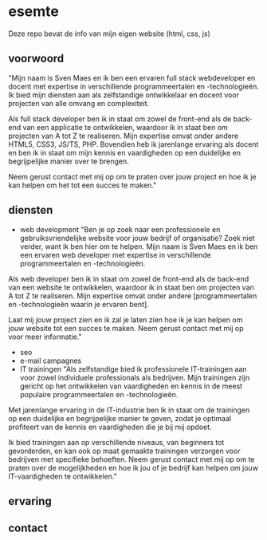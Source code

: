 # esemte

Deze repo bevat de info van mijn eigen website (html, css, js)

## voorwoord
"Mijn naam is Sven Maes en ik ben een ervaren full stack webdeveloper en docent met expertise in verschillende programmeertalen en -technologieën. Ik bied mijn diensten aan als zelfstandige ontwikkelaar en docent voor projecten van alle omvang en complexiteit.

Als full stack developer ben ik in staat om zowel de front-end als de back-end van een applicatie te ontwikkelen, waardoor ik in staat ben om projecten van A tot Z te realiseren. Mijn expertise omvat onder andere HTML5, CSS3, JS/TS, PHP. Bovendien heb ik jarenlange ervaring als docent en ben ik in staat om mijn kennis en vaardigheden op een duidelijke en begrijpelijke manier over te brengen.

Neem gerust contact met mij op om te praten over jouw project en hoe ik je kan helpen om het tot een succes te maken."

## diensten
- web development
"Ben je op zoek naar een professionele en gebruiksvriendelijke website voor jouw bedrijf of organisatie? Zoek niet verder, want ik ben hier om te helpen. Mijn naam is Sven Maes en ik ben een ervaren web developer met expertise in verschillende programmeertalen en -technologieën.

Als web developer ben ik in staat om zowel de front-end als de back-end van een website te ontwikkelen, waardoor ik in staat ben om projecten van A tot Z te realiseren. Mijn expertise omvat onder andere [programmeertalen en -technologieën waarin je ervaren bent].

Laat mij jouw project zien en ik zal je laten zien hoe ik je kan helpen om jouw website tot een succes te maken. Neem gerust contact met mij op voor meer informatie."
- seo
- e-mail campagnes
- IT trainingen
"Als zelfstandige bied ik professionele IT-trainingen aan voor zowel individuele professionals als bedrijven. Mijn trainingen zijn gericht op het ontwikkelen van vaardigheden en kennis in de meest populaire programmeertalen en -technologieën.

Met jarenlange ervaring in de IT-industrie ben ik in staat om de trainingen op een duidelijke en begrijpelijke manier te geven, zodat je optimaal profiteert van de kennis en vaardigheden die je bij mij opdoet.

Ik bied trainingen aan op verschillende niveaus, van beginners tot gevorderden, en kan ook op maat gemaakte trainingen verzorgen voor bedrijven met specifieke behoeften. Neem gerust contact met mij op om te praten over de mogelijkheden en hoe ik jou of je bedrijf kan helpen om jouw IT-vaardigheden te ontwikkelen."

## ervaring

## contact
